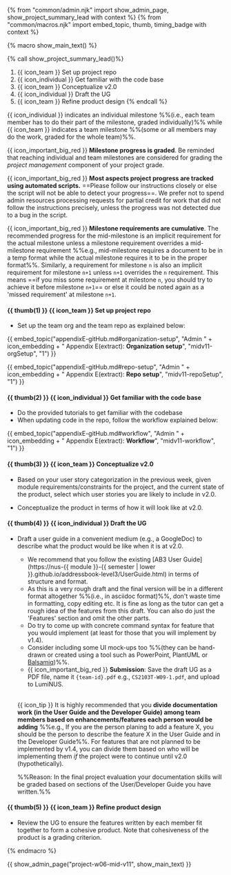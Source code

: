 {% from "common/admin.njk" import show_admin_page, show_project_summary_lead with context %}
{% from "common/macros.njk" import embed_topic, thumb, timing_badge with context %}

{% macro show_main_text() %}
<div id="main">

{% call show_project_summary_lead()%}
1. {{ icon_team }} Set up project repo
1. {{ icon_individual }} Get familiar with the code base
1. {{ icon_team }}  Conceptualize v2.0
1. {{ icon_individual }} Draft the UG
1. {{ icon_team }} Refine product design
{% endcall %}

<div id="body">

<box dismissible>

{{ icon_individual }} indicates an individual milestone %%(i.e., each team member has to do their part of the milestone, graded individually)%% while {{ icon_team }} indicates a team milestone %%(some or all members may do the work, graded for the whole team)%%.

{{ icon_important_big_red }} **Milestone progress is graded**. Be reminded that reaching individual and team milestones are considered for <trigger trigger="click" for="modal:v11-projectMgtGrading">grading the _project management_ component</trigger> of your project grade.

{{ icon_important_big_red }} **Most aspects project progress are tracked using automated scripts.** ==Please follow our instructions closely or else the script will not be able to detect your progress==. We prefer not to spend admin resources processing requests for partial credit for work that did not follow the instructions precisely, unless the progress was not detected due to a bug in the script.

{{ icon_important_big_red }} **Milestone requirements are cumulative**. The recommended progress for the mid-milestone is an implicit requirement for the actual milestone unless a milestone requirement overrides a mid-milestone requirement %%e.g., mid-milestone requires a document to be in a temp format while the actual milestone requires it to be in the proper format%%. Similarly, a requirement for milestone `n` is also an implicit requirement for milestone `n+1` unless `n+1` overrides the `n` requirement. This means ==if you miss some requirement at milestone `n`, you should try to achieve it before milestone `n+1`== or else it could be noted again as a 'missed requirement' at milestone `n+1`.
</box>

#### {{ thumb(1) }} {{ icon_team }} Set up project repo

* Set up the team org and the team repo as explained below:

<div class="indented-level2">

{{ embed_topic("appendixE-gitHub.md#organization-setup", "Admin " + icon_embedding + " Appendix E(extract): **Organization setup**", "midv11-orgSetup", "1") }}
</div>

<div class="indented-level2">

{{ embed_topic("appendixE-gitHub.md#repo-setup", "Admin " + icon_embedding + " Appendix E(extract): **Repo setup**", "midv11-repoSetup", "1") }}
</div>

#### {{ thumb(2) }} {{ icon_individual }} Get familiar with the code base

* Do the provided tutorials to get familiar with the codebase
* When updating code in the repo, follow the workflow explained below:

<div class="indented-level2">

{{ embed_topic("appendixE-gitHub.md#workflow", "Admin " + icon_embedding + " Appendix E(extract): **Workflow**", "midv11-workflow", "1") }}
</div>

#### {{ thumb(3) }} {{ icon_team }} Conceptualize v2.0

* Based on your user story categorization in the previous week, given module requirements/constraints for the project, and the current state of the product, select which user stories you are likely to include in v2.0.

* Conceptualize the product in terms of how it will look like at v2.0.

#### {{ thumb(4) }} {{ icon_individual }} Draft the UG

* Draft a user guide in a convenient medium (e.g., a GoogleDoc) to describe what the product would be like when it is at v2.0.
  * We recommend that you follow the existing [AB3 User Guide](https://nus-{{ module }}-{{ semester | lower }}.github.io/addressbook-level3/UserGuide.html) in terms of structure and format.
  * As this is a very rough draft and the final version will be in a different format altogether %%(i.e., in asciidoc format)%%, don't waste time in formatting, copy editing etc. It is fine as long as the tutor can get a rough idea of the features from this draft. You can also do just the 'Features' section and omit the other parts.
  * Do try to come up with concrete command syntax for feature that you would implement (at least for those that you will implement by v1.4).
  * Consider including some UI mock-ups too %%(they can be hand-drawn or created using a tool such as PowerPoint, PlantUML or [Balsamiq](https://balsamiq.com/))%%.
  * {{ icon_important_big_red }} **Submission**: Save the draft UG as a PDF file, name it `{team-id}.pdf` e.g., `CS2103T-W09-1.pdf`, and upload to LumiNUS.<br><br>

  <tip-box>

  {{ icon_tip }} It is highly recommended that you **divide documentation work (in the User Guide and the Developer Guide) among team members based on enhancements/features each person would be adding** %%e.g., If you are the person planing to add a feature X, you should be the person to describe the feature X in the User Guide and in the Developer Guide%%. For features that are not planned to be implemented by v1.4, you can divide them based on who will be implementing them _if_ the project were to continue until v2.0 (hypothetically).

  %%Reason: In the final project evaluation your documentation skills will be graded based on sections of the User/Developer Guide you have written.%%
   
  </tip-box>

#### {{ thumb(5) }} {{ icon_team }} Refine product design

* Review the UG to ensure the features written by each member fit together to form a cohesive product. Note that cohesiveness of the product is a grading criterion.

</div>
</div>
{% endmacro %}

{{ show_admin_page("project-w06-mid-v11", show_main_text) }}